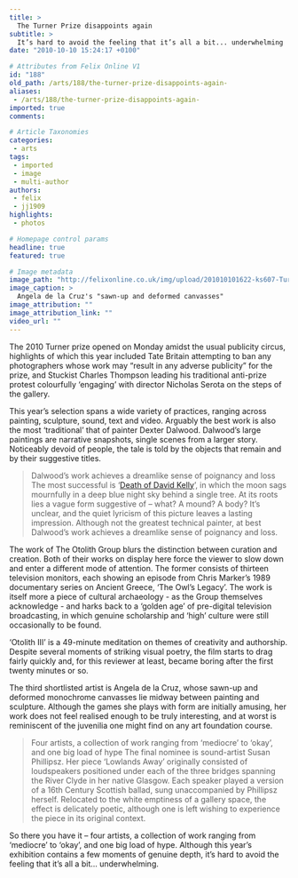 ```yaml
---
title: >
  The Turner Prize disappoints again
subtitle: >
  It’s hard to avoid the feeling that it’s all a bit... underwhelming
date: "2010-10-10 15:24:17 +0100"

# Attributes from Felix Online V1
id: "188"
old_path: /arts/188/the-turner-prize-disappoints-again-
aliases:
 - /arts/188/the-turner-prize-disappoints-again-
imported: true
comments:

# Article Taxonomies
categories:
 - arts
tags:
 - imported
 - image
 - multi-author
authors:
 - felix
 - jj1909
highlights:
 - photos

# Homepage control params
headline: true
featured: true

# Image metadata
image_path: "http://felixonline.co.uk/img/upload/201010101622-ks607-TurnerPr.jpg"
image_caption: >
  Angela de la Cruz's "sawn-up and deformed canvasses"
image_attribution: ""
image_attribution_link: ""
video_url: ""
---
```


The 2010 Turner prize opened on Monday amidst the usual publicity circus, highlights of which this year included Tate Britain attempting to ban any photographers whose work may “result in any adverse publicity” for the prize, and Stuckist Charles Thompson leading his traditional anti-prize protest colourfully ‘engaging’ with director Nicholas Serota on the steps of the gallery.

This year’s selection spans a wide variety of practices, ranging across painting, sculpture, sound, text and video. Arguably the best work is also the most ‘traditional’ that of painter Dexter Dalwood. Dalwood’s large paintings are narrative snapshots, single scenes from a larger story. Noticeably devoid of people, the tale is told by the objects that remain and by their suggestive titles.
> Dalwood’s work achieves a dreamlike sense of poignancy and loss
The most successful is ‘[Death of David Kelly](http://www.tate.org.uk/stives/exhibitions/dexterdalwood/images/Dexter-Dalwood-Death-of-David-Kelly.jpg)’, in which the moon sags mournfully in a deep blue night sky behind a single tree. At its roots lies a vague form suggestive of – what? A mound? A body? It’s unclear, and the quiet lyricism of this picture leaves a lasting impression. Although not the greatest technical painter, at best Dalwood’s work achieves a dreamlike sense of poignancy and loss.

The work of The Otolith Group blurs the distinction between curation and creation. Both of their works on display here force the viewer to slow down and enter a different mode of attention. The former consists of thirteen television monitors, each showing an episode from Chris Marker’s 1989 documentary series on Ancient Greece, ‘The Owl’s Legacy’. The work is itself more a piece of cultural archaeology - as the Group themselves acknowledge - and harks back to a ‘golden age’ of pre-digital television broadcasting, in which genuine scholarship and ‘high’ culture were still occasionally to be found.

‘Otolith III’ is a 49-minute meditation on themes of creativity and authorship. Despite several moments of striking visual poetry, the film starts to drag fairly quickly and, for this reviewer at least, became boring after the first twenty minutes or so.

The third shortlisted artist is Angela de la Cruz, whose sawn-up and deformed monochrome canvasses lie midway between painting and sculpture. Although the games she plays with form are initially amusing, her work does not feel realised enough to be truly interesting, and at worst is reminiscent of the juvenilia one might find on any art foundation course.
> Four artists, a collection of work ranging from ‘mediocre’ to ‘okay’, and one big load of hype
The final nominee is sound-artist Susan Phillipsz. Her piece ‘Lowlands Away’ originally consisted of loudspeakers positioned under each of the three bridges spanning the River Clyde in her native Glasgow. Each speaker played a version of a 16th Century Scottish ballad, sung unaccompanied by Phillipsz herself. Relocated to the white emptiness of a gallery space, the effect is delicately poetic, although one is left wishing to experience the piece in its original context.

So there you have it – four artists, a collection of work ranging from ‘mediocre’ to ‘okay’, and one big load of hype. Although this year’s exhibition contains a few moments of genuine depth, it’s hard to avoid the feeling that it’s all a bit... underwhelming.
